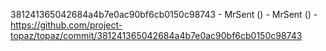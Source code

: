 381241365042684a4b7e0ac90bf6cb0150c98743 - MrSent () - MrSent () - https://github.com/project-topaz/topaz/commit/381241365042684a4b7e0ac90bf6cb0150c98743
